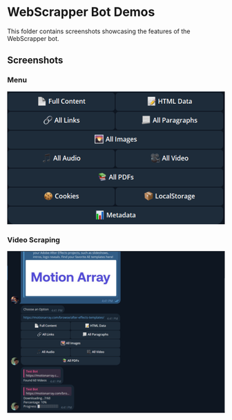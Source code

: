 # WebScrapper Bot Demos

This folder contains screenshots showcasing the features of the WebScrapper bot.

## Screenshots

### Menu

![Menu](new-menu.png)

### Video Scraping

![Video Scraping](video-scraping.png)